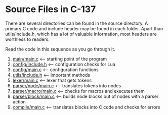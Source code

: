 # Source Files in C-137

There are several directories can be found in the source directory. A primary C code and include header may be found in each folder. Apart than utils/include.h, which has a lot of valuable information, most headers are worthless to readers.

Read the code in this sequence as you go through it.

1. [main/main.c](../src/main/main.c) <-- starting point of the program
2. [config/include.h](../src/config/include.h) <-- configuration checks for Lua
3. [config/main.c](../src/compile/main.c) <-- configuration functions
4. [utils/include.h](../src/utils/include.h) <-- important methods
5. [lexer/main.c](../src/lexer/main.c) <-- lexer that gets tokens
6. [parser/node/main.c](../src/parser/node/main.c) <-- translates tokens into nodes
7. [parser/macro/main.c](../src/parser/macro/main.c) <-- checks for macros and executes them
8. [parser/block/main.c](../src/parser/block/main.c) <-- builds node blocks out of nodes with a parser action
9. [compile/main.c](../src/compile/main.c) <-- translates blocks into C code and checks for errors

